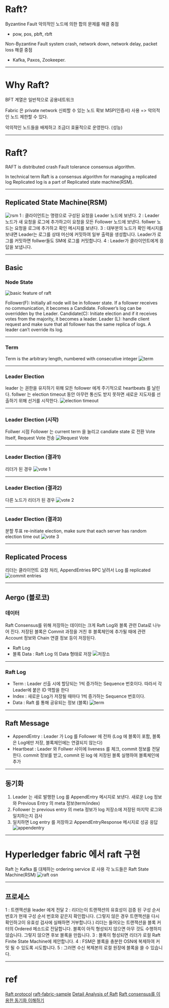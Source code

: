 

# Raft?

Byzantine Fault
악의적인 노드에 의한 합의 문제를 해결 중점
- pow, pos, pbft, rbft

Non-Byzantine Fault
system crash, network down, network delay, packet loss 해결 중점
- Kafka, Paxos, Zookeeper.

----

# Why Raft?

BFT 계열은 일반적으로 공용네트워크

Fabric 은 private network 
신뢰할 수 있는 노드 확보
MSP(인증서) 사용
=> 악의적인 노드 제한할 수 있다.

악의적인 노드들을 배제하고 조금더 효율적으로 운영한다. (성능)

----

# Raft?
RAFT is distributed crash Fault tolerance consensus algorithm.

In technical term Raft is a consensus algorithm for managing a replicated log Replicated log is a part of Replicated state machine(RSM).

----

## Replicated State Machine(RSM)


![rsm](https://miro.medium.com/max/1072/0*Spg9YniaVRqzSmW8.png)
1 : 클라이언트는 명령으로 구성된 요청을 Leader 노드에 보낸다.
2 : Leader 노드가 새 요청을 로그에 추가하고이 요청을 모든 Follower 노드에 보낸다. follwer 노드는 요청을 로그에 추가하고 확인 메시지를 보낸다.
3 : 대부분의 노드가 확인 메시지를 보내면 Leader는 로그를 상태 머신에 커밋하여 일부 출력을 생성합니다. Leader가 로그를 커밋하면 follwer들도 SM에 로그를 커밋합니다.
4 : Leader가 클라이언트에게 응답을 보냅니다.


----


## Basic
### Node State
![basic feature of raft](https://miro.medium.com/proxy/1*_B3mkKkJiCXJDQJNdd17KA.png)

Follower(F): Initially all node will be in follower state. If a follower receives no communication, it becomes a Candidate. Follower’s log can be overridden by the Leader.
Candidate(C): Initiate election and if it receives votes from the majority, it becomes a leader.
Leader (L): handle client request and make sure that all follower has the same replica of logs. A leader can’t override its log.

----

### Term
Term is the arbitrary length, numbered with consecutive integer
![term](https://miro.medium.com/max/800/0*CSr-CwEm3apz782M.jpg)

----

### Leader Election 
leader 는 권한을 유지하기 위해 모든 follower 에게 주기적으로 heartbeats 를 날린다.
follwer 는 election timeout 동안 아무런 통신도 받지 못하면 새로운 지도자를 선출하기 위해 선거를 시작한다.
![election timeout](https://miro.medium.com/max/1260/1*oBCzKBamZNiWqHuV-WNOFw.png)

----

### Leader Election (시작)
Follwer 시점
Follower 는 current term 을 늘리고 candiate state 로 전환
Vote Itself, Request Vote 전송
![Request Vote](https://miro.medium.com/max/926/1*YS-hODwCUG4N2kZPhVTqsQ.png)

----
### Leader Election (결과1)
리더가 된 경우
![vote 1](https://miro.medium.com/max/890/1*NMqbNKCZFZAi1oO8LgPrwA.png)

----

### Leader Election (결과2)

다른 노드가 리더가 된 경우
![vote 2](https://miro.medium.com/max/1950/1*tYSWw-YOBla2muY-ThZ4_g.png)

----

### Leader Election (결과3)
분할 투표
re-initiate election,
make sure that each server has random election time out
![vote 3](https://miro.medium.com/max/1002/1*cUGmx_pPoss6uTvbWut-Sg.png)

----

## Replicated Process
리더는 클라이언트 요청 처리, AppendEntries RPC 날려서 Log 를 replicated
![commit entries](https://miro.medium.com/max/1290/0*ZwXUApD3CBa_VA6G.png)

----

## Aergo (블로코)
### 데이터
Raft Consensus를 위해 저장하는 데이터는 크게 Raft Log와 블록 관련 Data로 나누어 진다.
저장된 블록은 Commit 과정을 거친 후 블록체인에 추가될 때에 관련 Account 정보와 Chain 연결 정보 등이 저장된다.
- Raft Log
- 블록 Data : Raft Log 의 Data 형태로 저장
![저장소](https://www.blocko.io/wp-content/uploads/2019/09/1.png)

----

### Raft Log
- Term : Leader 선출 시에 할당되는 1씩 증가하는 Sequence 번호이다. 따라서 각 Leader에 붙은 ID 역할을 한다
- Index : 새로운 Log가 저장될 때마다 1씩 증가하는 Sequence 번호이다. 
- Data : Raft 를 통해 공유되는 정보 (블록)
![term](https://www.blocko.io/wp-content/uploads/2019/09/2.png)

----

## Raft Message
- AppendEntry : Leader 가 Log 를 Follower 에 전파 (Log 에 블록이 포함, 블록은 Log에만 저장, 블록체인에는 연결되지 않는다)
- Heartbeat : Leader 와 Follwer 사이에 liveness 를 체크, commit 정보를 전달한다. commit 정보를 받고, commit 된 log 에 저장된 블록 실행하여 블록체인에 추가

----

## 동기화
1. Leader 는 새로 발행한 Log 를 AppendEntry 메시지로 보낸다. 새로운 Log 정보와 Previous Entry 의 meta 정보(term/index)
2. Follower 는 previous entry 의 meta 정보가 log 저장소에 저장된 마지막 로그와 일치하는지 검사
3. 일치하면 Log entry 를 저장하고 AppendEntryResponse 메시지로 성공 응답
![appendentry](https://www.blocko.io/wp-content/uploads/2019/09/3.png)

----


# Hyperledger fabric 에서 raft 구현
Raft 는 Kafka 를 대체하는 ordering service 로 사용
각 노드들은 Raft State Machine(RSM)
![raft osn](https://miro.medium.com/max/1230/0*Cn_uq-E9leCA5zjo)

----

## 프로세스
1 : 트랜잭션을 leader 에게 전달
2 : 리더는이 트랜잭션의 유효성이 검증 된 구성 순서 번호가 현재 구성 순서 번호와 같은지 확인합니다. (그렇지 않은 경우 트랜잭션을 다시 확인하고이 유효성 검사에 실패하면 거부합니다.)
리더는 들어오는 트랜잭션을 블록 커터의 Ordered 메소드로 전달합니다. 블록이 아직 형성되지 않으면 아무 것도 수행하지 않습니다. 그렇지 않으면 후보 블록을 만듭니다.
3 : 블록이 형성되면 리더가 로컬 Raft Finite State Machine에 제안합니다.
4 : FSM은 블록을 충분한 OSN에 복제하여 커밋 될 수 있도록 시도합니다.
5 : 그러면 수신 복제본의 로컬 원장에 블록을 쓸 수 있습니다.


----


# ref
[Raft protocol](https://raft.github.io/raft.pdf)
[raft-fabric-sample](https://github.com/IBM/raft-fabric-sample)
[Detail Analysis of Raft](https://medium.com/@spsingh559/detail-analysis-of-raft-its-implementation-in-hyperledger-fabric-d269367a79c0)
[Raft consensus를 이용한 동기화 이해하기](https://www.blocko.io/blockchain/raft-consensus를-이용한-동기화-이해하기/)